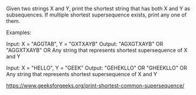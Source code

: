 Given two strings X and Y, print the shortest string that has both X and Y as subsequences. If multiple shortest supersequence exists, print any one of them.

Examples:

Input: X = "AGGTAB", Y = "GXTXAYB"
Output: "AGXGTXAYB" OR "AGGXTXAYB"
OR Any string that represents shortest
supersequence of X and Y

Input: X = "HELLO", Y = "GEEK"
Output: "GEHEKLLO" OR "GHEEKLLO"
OR Any string that represents shortest
supersequence of X and Y

https://www.geeksforgeeks.org/print-shortest-common-supersequence/
